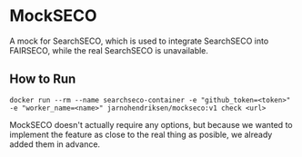 # MockSECO
A mock for SearchSECO, which is used to integrate SearchSECO into FAIRSECO, while the real SearchSECO is unavailable.

## How to Run
`docker run --rm --name searchseco-container -e "github_token=<token>" -e "worker_name=<name>" jarnohendriksen/mockseco:v1 check <url>`

MockSECO doesn't actually require any options, but because we wanted to implement the feature as close to the real thing as posible, we already added them in advance. 
